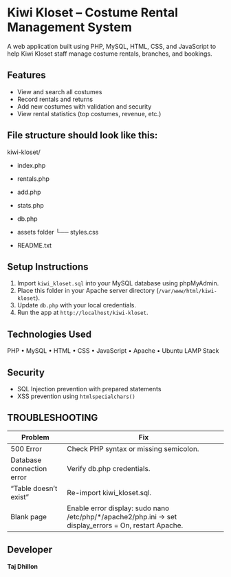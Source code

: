 # Kiwi Kloset – Costume Rental Management System
A web application built using PHP, MySQL, HTML, CSS, and JavaScript to help Kiwi Kloset staff manage costume rentals, branches, and bookings.

## Features
- View and search all costumes
- Record rentals and returns
- Add new costumes with validation and security
- View rental statistics (top costumes, revenue, etc.)

## File structure should look like this:
   kiwi-kloset/
   - index.php
   - rentals.php
   - add.php
   - stats.php
   - db.php
     
   - assets folder
      └── styles.css
   - README.txt

## Setup Instructions
1. Import `kiwi_kloset.sql` into your MySQL database using phpMyAdmin.
2. Place this folder in your Apache server directory (`/var/www/html/kiwi-kloset`).
3. Update `db.php` with your local credentials.
4. Run the app at `http://localhost/kiwi-kloset`.

## Technologies Used
PHP • MySQL • HTML • CSS • JavaScript • Apache • Ubuntu LAMP Stack

## Security
- SQL Injection prevention with prepared statements
- XSS prevention using `htmlspecialchars()`

TROUBLESHOOTING
--------------------
| Problem | Fix |
|----------|-----|
| 500 Error | Check PHP syntax or missing semicolon. |
| Database connection error | Verify db.php credentials. |
| “Table doesn’t exist” | Re-import kiwi_kloset.sql. |
| Blank page | Enable error display: sudo nano /etc/php/*/apache2/php.ini → set display_errors = On, restart Apache. |


## Developer
**Taj Dhillon**
